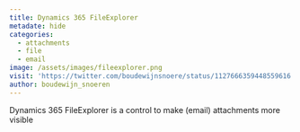 ```yaml
---
title: Dynamics 365 FileExplorer
metadate: hide
categories:
  - attachments
  - file
  - email
image: /assets/images/fileexplorer.png
visit: 'https://twitter.com/boudewijnsnoere/status/1127666359448559616'
author: boudewijn_snoeren
---
```


Dynamics 365 FileExplorer is a control to make (email) attachments more visible
